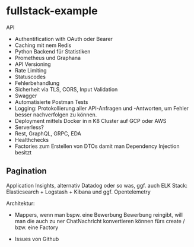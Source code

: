 # fullstack-example
API
- Authentification with OAuth oder Bearer
- Caching mit nem Redis
- Python Backend für Statistiken
- Prometheus und Graphana
- API Versioning
- Rate Limiting
- Statuscodes
- Fehlerbehandlung
- Sicherheit via TLS, CORS, Input Validation
- Swagger
- Automatisierte Postman Tests
- Logging: Protokollierung aller API-Anfragen und -Antworten, um Fehler besser nachverfolgen zu können.
- Deployment mittels Docker in n K8 Cluster auf GCP oder AWS
- Serverless?
- Rest, GraphQL, GRPC, EDA
- Healthchecks
- Factories zum Erstellen von DTOs damit man Dependency Injection besitzt

Pagination
- 

Application Insights, alternativ Datadog oder so was, ggf. auch ELK Stack: Elasticsearch + Logstash + Kibana und ggf. Opentelemetry


Architektur:
- Mappers, wenn man bspw. eine Bewerbung Bewerbung reingibt, will man die auch zu ner ChatNachricht konvertieren können fürs create / bzw. eine Factory

- Issues von Github
